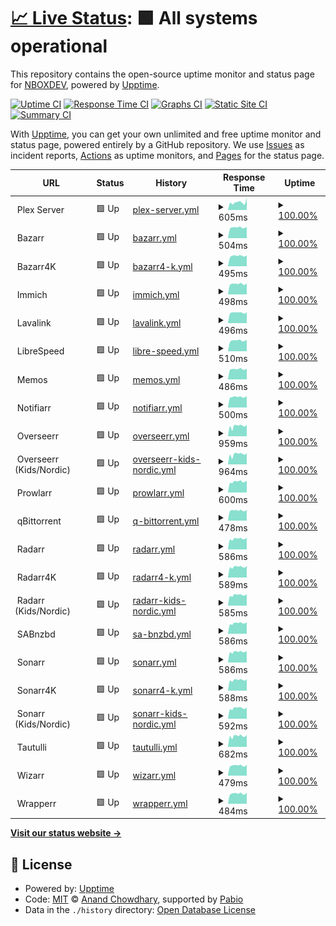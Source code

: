 # [📈 Live Status](https://up.nbox.dev): <!--live status--> **🟩 All systems operational**

This repository contains the open-source uptime monitor and status page for [NBOXDEV](https://up.nbox.dev), powered by [Upptime](https://github.com/upptime/upptime).

[![Uptime CI](https://github.com/nboxdev/upptime/workflows/Uptime%20CI/badge.svg)](https://github.com/nboxdev/upptime/actions?query=workflow%3A%22Uptime+CI%22)
[![Response Time CI](https://github.com/nboxdev/upptime/workflows/Response%20Time%20CI/badge.svg)](https://github.com/nboxdev/upptime/actions?query=workflow%3A%22Response+Time+CI%22)
[![Graphs CI](https://github.com/nboxdev/upptime/workflows/Graphs%20CI/badge.svg)](https://github.com/nboxdev/upptime/actions?query=workflow%3A%22Graphs+CI%22)
[![Static Site CI](https://github.com/nboxdev/upptime/workflows/Static%20Site%20CI/badge.svg)](https://github.com/nboxdev/upptime/actions?query=workflow%3A%22Static+Site+CI%22)
[![Summary CI](https://github.com/nboxdev/upptime/workflows/Summary%20CI/badge.svg)](https://github.com/nboxdev/upptime/actions?query=workflow%3A%22Summary+CI%22)

With [Upptime](https://upptime.js.org), you can get your own unlimited and free uptime monitor and status page, powered entirely by a GitHub repository. We use [Issues](https://github.com/nboxdev/upptime/issues) as incident reports, [Actions](https://github.com/nboxdev/upptime/actions) as uptime monitors, and [Pages](https://up.nbox.dev) for the status page.

<!--start: status pages-->
<!-- This summary is generated by Upptime (https://github.com/upptime/upptime) -->
<!-- Do not edit this manually, your changes will be overwritten -->
<!-- prettier-ignore -->
| URL | Status | History | Response Time | Uptime |
| --- | ------ | ------- | ------------- | ------ |
| <img alt="" src="https://icons.duckduckgo.com/ip3/null.ico" height="13"> Plex Server | 🟩 Up | [plex-server.yml](https://github.com/nboxdev/upptime/commits/HEAD/history/plex-server.yml) | <details><summary><img alt="Response time graph" src="./graphs/plex-server/response-time-week.png" height="20"> 605ms</summary><br><a href="https://up.nbox.dev/history/plex-server"><img alt="Response time 671" src="https://img.shields.io/endpoint?url=https%3A%2F%2Fraw.githubusercontent.com%2Fnboxdev%2Fupptime%2FHEAD%2Fapi%2Fplex-server%2Fresponse-time.json"></a><br><a href="https://up.nbox.dev/history/plex-server"><img alt="24-hour response time 589" src="https://img.shields.io/endpoint?url=https%3A%2F%2Fraw.githubusercontent.com%2Fnboxdev%2Fupptime%2FHEAD%2Fapi%2Fplex-server%2Fresponse-time-day.json"></a><br><a href="https://up.nbox.dev/history/plex-server"><img alt="7-day response time 605" src="https://img.shields.io/endpoint?url=https%3A%2F%2Fraw.githubusercontent.com%2Fnboxdev%2Fupptime%2FHEAD%2Fapi%2Fplex-server%2Fresponse-time-week.json"></a><br><a href="https://up.nbox.dev/history/plex-server"><img alt="30-day response time 661" src="https://img.shields.io/endpoint?url=https%3A%2F%2Fraw.githubusercontent.com%2Fnboxdev%2Fupptime%2FHEAD%2Fapi%2Fplex-server%2Fresponse-time-month.json"></a><br><a href="https://up.nbox.dev/history/plex-server"><img alt="1-year response time 671" src="https://img.shields.io/endpoint?url=https%3A%2F%2Fraw.githubusercontent.com%2Fnboxdev%2Fupptime%2FHEAD%2Fapi%2Fplex-server%2Fresponse-time-year.json"></a></details> | <details><summary><a href="https://up.nbox.dev/history/plex-server">100.00%</a></summary><a href="https://up.nbox.dev/history/plex-server"><img alt="All-time uptime 99.60%" src="https://img.shields.io/endpoint?url=https%3A%2F%2Fraw.githubusercontent.com%2Fnboxdev%2Fupptime%2FHEAD%2Fapi%2Fplex-server%2Fuptime.json"></a><br><a href="https://up.nbox.dev/history/plex-server"><img alt="24-hour uptime 100.00%" src="https://img.shields.io/endpoint?url=https%3A%2F%2Fraw.githubusercontent.com%2Fnboxdev%2Fupptime%2FHEAD%2Fapi%2Fplex-server%2Fuptime-day.json"></a><br><a href="https://up.nbox.dev/history/plex-server"><img alt="7-day uptime 100.00%" src="https://img.shields.io/endpoint?url=https%3A%2F%2Fraw.githubusercontent.com%2Fnboxdev%2Fupptime%2FHEAD%2Fapi%2Fplex-server%2Fuptime-week.json"></a><br><a href="https://up.nbox.dev/history/plex-server"><img alt="30-day uptime 99.88%" src="https://img.shields.io/endpoint?url=https%3A%2F%2Fraw.githubusercontent.com%2Fnboxdev%2Fupptime%2FHEAD%2Fapi%2Fplex-server%2Fuptime-month.json"></a><br><a href="https://up.nbox.dev/history/plex-server"><img alt="1-year uptime 99.60%" src="https://img.shields.io/endpoint?url=https%3A%2F%2Fraw.githubusercontent.com%2Fnboxdev%2Fupptime%2FHEAD%2Fapi%2Fplex-server%2Fuptime-year.json"></a></details>
| <img alt="" src="https://icons.duckduckgo.com/ip3/null.ico" height="13"> Bazarr | 🟩 Up | [bazarr.yml](https://github.com/nboxdev/upptime/commits/HEAD/history/bazarr.yml) | <details><summary><img alt="Response time graph" src="./graphs/bazarr/response-time-week.png" height="20"> 504ms</summary><br><a href="https://up.nbox.dev/history/bazarr"><img alt="Response time 559" src="https://img.shields.io/endpoint?url=https%3A%2F%2Fraw.githubusercontent.com%2Fnboxdev%2Fupptime%2FHEAD%2Fapi%2Fbazarr%2Fresponse-time.json"></a><br><a href="https://up.nbox.dev/history/bazarr"><img alt="24-hour response time 469" src="https://img.shields.io/endpoint?url=https%3A%2F%2Fraw.githubusercontent.com%2Fnboxdev%2Fupptime%2FHEAD%2Fapi%2Fbazarr%2Fresponse-time-day.json"></a><br><a href="https://up.nbox.dev/history/bazarr"><img alt="7-day response time 504" src="https://img.shields.io/endpoint?url=https%3A%2F%2Fraw.githubusercontent.com%2Fnboxdev%2Fupptime%2FHEAD%2Fapi%2Fbazarr%2Fresponse-time-week.json"></a><br><a href="https://up.nbox.dev/history/bazarr"><img alt="30-day response time 547" src="https://img.shields.io/endpoint?url=https%3A%2F%2Fraw.githubusercontent.com%2Fnboxdev%2Fupptime%2FHEAD%2Fapi%2Fbazarr%2Fresponse-time-month.json"></a><br><a href="https://up.nbox.dev/history/bazarr"><img alt="1-year response time 559" src="https://img.shields.io/endpoint?url=https%3A%2F%2Fraw.githubusercontent.com%2Fnboxdev%2Fupptime%2FHEAD%2Fapi%2Fbazarr%2Fresponse-time-year.json"></a></details> | <details><summary><a href="https://up.nbox.dev/history/bazarr">100.00%</a></summary><a href="https://up.nbox.dev/history/bazarr"><img alt="All-time uptime 99.60%" src="https://img.shields.io/endpoint?url=https%3A%2F%2Fraw.githubusercontent.com%2Fnboxdev%2Fupptime%2FHEAD%2Fapi%2Fbazarr%2Fuptime.json"></a><br><a href="https://up.nbox.dev/history/bazarr"><img alt="24-hour uptime 100.00%" src="https://img.shields.io/endpoint?url=https%3A%2F%2Fraw.githubusercontent.com%2Fnboxdev%2Fupptime%2FHEAD%2Fapi%2Fbazarr%2Fuptime-day.json"></a><br><a href="https://up.nbox.dev/history/bazarr"><img alt="7-day uptime 100.00%" src="https://img.shields.io/endpoint?url=https%3A%2F%2Fraw.githubusercontent.com%2Fnboxdev%2Fupptime%2FHEAD%2Fapi%2Fbazarr%2Fuptime-week.json"></a><br><a href="https://up.nbox.dev/history/bazarr"><img alt="30-day uptime 99.88%" src="https://img.shields.io/endpoint?url=https%3A%2F%2Fraw.githubusercontent.com%2Fnboxdev%2Fupptime%2FHEAD%2Fapi%2Fbazarr%2Fuptime-month.json"></a><br><a href="https://up.nbox.dev/history/bazarr"><img alt="1-year uptime 99.60%" src="https://img.shields.io/endpoint?url=https%3A%2F%2Fraw.githubusercontent.com%2Fnboxdev%2Fupptime%2FHEAD%2Fapi%2Fbazarr%2Fuptime-year.json"></a></details>
| <img alt="" src="https://icons.duckduckgo.com/ip3/null.ico" height="13"> Bazarr4K | 🟩 Up | [bazarr4-k.yml](https://github.com/nboxdev/upptime/commits/HEAD/history/bazarr4-k.yml) | <details><summary><img alt="Response time graph" src="./graphs/bazarr4-k/response-time-week.png" height="20"> 495ms</summary><br><a href="https://up.nbox.dev/history/bazarr4-k"><img alt="Response time 542" src="https://img.shields.io/endpoint?url=https%3A%2F%2Fraw.githubusercontent.com%2Fnboxdev%2Fupptime%2FHEAD%2Fapi%2Fbazarr4-k%2Fresponse-time.json"></a><br><a href="https://up.nbox.dev/history/bazarr4-k"><img alt="24-hour response time 467" src="https://img.shields.io/endpoint?url=https%3A%2F%2Fraw.githubusercontent.com%2Fnboxdev%2Fupptime%2FHEAD%2Fapi%2Fbazarr4-k%2Fresponse-time-day.json"></a><br><a href="https://up.nbox.dev/history/bazarr4-k"><img alt="7-day response time 495" src="https://img.shields.io/endpoint?url=https%3A%2F%2Fraw.githubusercontent.com%2Fnboxdev%2Fupptime%2FHEAD%2Fapi%2Fbazarr4-k%2Fresponse-time-week.json"></a><br><a href="https://up.nbox.dev/history/bazarr4-k"><img alt="30-day response time 536" src="https://img.shields.io/endpoint?url=https%3A%2F%2Fraw.githubusercontent.com%2Fnboxdev%2Fupptime%2FHEAD%2Fapi%2Fbazarr4-k%2Fresponse-time-month.json"></a><br><a href="https://up.nbox.dev/history/bazarr4-k"><img alt="1-year response time 542" src="https://img.shields.io/endpoint?url=https%3A%2F%2Fraw.githubusercontent.com%2Fnboxdev%2Fupptime%2FHEAD%2Fapi%2Fbazarr4-k%2Fresponse-time-year.json"></a></details> | <details><summary><a href="https://up.nbox.dev/history/bazarr4-k">100.00%</a></summary><a href="https://up.nbox.dev/history/bazarr4-k"><img alt="All-time uptime 99.60%" src="https://img.shields.io/endpoint?url=https%3A%2F%2Fraw.githubusercontent.com%2Fnboxdev%2Fupptime%2FHEAD%2Fapi%2Fbazarr4-k%2Fuptime.json"></a><br><a href="https://up.nbox.dev/history/bazarr4-k"><img alt="24-hour uptime 100.00%" src="https://img.shields.io/endpoint?url=https%3A%2F%2Fraw.githubusercontent.com%2Fnboxdev%2Fupptime%2FHEAD%2Fapi%2Fbazarr4-k%2Fuptime-day.json"></a><br><a href="https://up.nbox.dev/history/bazarr4-k"><img alt="7-day uptime 100.00%" src="https://img.shields.io/endpoint?url=https%3A%2F%2Fraw.githubusercontent.com%2Fnboxdev%2Fupptime%2FHEAD%2Fapi%2Fbazarr4-k%2Fuptime-week.json"></a><br><a href="https://up.nbox.dev/history/bazarr4-k"><img alt="30-day uptime 99.89%" src="https://img.shields.io/endpoint?url=https%3A%2F%2Fraw.githubusercontent.com%2Fnboxdev%2Fupptime%2FHEAD%2Fapi%2Fbazarr4-k%2Fuptime-month.json"></a><br><a href="https://up.nbox.dev/history/bazarr4-k"><img alt="1-year uptime 99.60%" src="https://img.shields.io/endpoint?url=https%3A%2F%2Fraw.githubusercontent.com%2Fnboxdev%2Fupptime%2FHEAD%2Fapi%2Fbazarr4-k%2Fuptime-year.json"></a></details>
| <img alt="" src="https://icons.duckduckgo.com/ip3/null.ico" height="13"> Immich | 🟩 Up | [immich.yml](https://github.com/nboxdev/upptime/commits/HEAD/history/immich.yml) | <details><summary><img alt="Response time graph" src="./graphs/immich/response-time-week.png" height="20"> 498ms</summary><br><a href="https://up.nbox.dev/history/immich"><img alt="Response time 594" src="https://img.shields.io/endpoint?url=https%3A%2F%2Fraw.githubusercontent.com%2Fnboxdev%2Fupptime%2FHEAD%2Fapi%2Fimmich%2Fresponse-time.json"></a><br><a href="https://up.nbox.dev/history/immich"><img alt="24-hour response time 477" src="https://img.shields.io/endpoint?url=https%3A%2F%2Fraw.githubusercontent.com%2Fnboxdev%2Fupptime%2FHEAD%2Fapi%2Fimmich%2Fresponse-time-day.json"></a><br><a href="https://up.nbox.dev/history/immich"><img alt="7-day response time 498" src="https://img.shields.io/endpoint?url=https%3A%2F%2Fraw.githubusercontent.com%2Fnboxdev%2Fupptime%2FHEAD%2Fapi%2Fimmich%2Fresponse-time-week.json"></a><br><a href="https://up.nbox.dev/history/immich"><img alt="30-day response time 539" src="https://img.shields.io/endpoint?url=https%3A%2F%2Fraw.githubusercontent.com%2Fnboxdev%2Fupptime%2FHEAD%2Fapi%2Fimmich%2Fresponse-time-month.json"></a><br><a href="https://up.nbox.dev/history/immich"><img alt="1-year response time 594" src="https://img.shields.io/endpoint?url=https%3A%2F%2Fraw.githubusercontent.com%2Fnboxdev%2Fupptime%2FHEAD%2Fapi%2Fimmich%2Fresponse-time-year.json"></a></details> | <details><summary><a href="https://up.nbox.dev/history/immich">100.00%</a></summary><a href="https://up.nbox.dev/history/immich"><img alt="All-time uptime 99.60%" src="https://img.shields.io/endpoint?url=https%3A%2F%2Fraw.githubusercontent.com%2Fnboxdev%2Fupptime%2FHEAD%2Fapi%2Fimmich%2Fuptime.json"></a><br><a href="https://up.nbox.dev/history/immich"><img alt="24-hour uptime 100.00%" src="https://img.shields.io/endpoint?url=https%3A%2F%2Fraw.githubusercontent.com%2Fnboxdev%2Fupptime%2FHEAD%2Fapi%2Fimmich%2Fuptime-day.json"></a><br><a href="https://up.nbox.dev/history/immich"><img alt="7-day uptime 100.00%" src="https://img.shields.io/endpoint?url=https%3A%2F%2Fraw.githubusercontent.com%2Fnboxdev%2Fupptime%2FHEAD%2Fapi%2Fimmich%2Fuptime-week.json"></a><br><a href="https://up.nbox.dev/history/immich"><img alt="30-day uptime 99.89%" src="https://img.shields.io/endpoint?url=https%3A%2F%2Fraw.githubusercontent.com%2Fnboxdev%2Fupptime%2FHEAD%2Fapi%2Fimmich%2Fuptime-month.json"></a><br><a href="https://up.nbox.dev/history/immich"><img alt="1-year uptime 99.60%" src="https://img.shields.io/endpoint?url=https%3A%2F%2Fraw.githubusercontent.com%2Fnboxdev%2Fupptime%2FHEAD%2Fapi%2Fimmich%2Fuptime-year.json"></a></details>
| <img alt="" src="https://icons.duckduckgo.com/ip3/null.ico" height="13"> Lavalink | 🟩 Up | [lavalink.yml](https://github.com/nboxdev/upptime/commits/HEAD/history/lavalink.yml) | <details><summary><img alt="Response time graph" src="./graphs/lavalink/response-time-week.png" height="20"> 496ms</summary><br><a href="https://up.nbox.dev/history/lavalink"><img alt="Response time 538" src="https://img.shields.io/endpoint?url=https%3A%2F%2Fraw.githubusercontent.com%2Fnboxdev%2Fupptime%2FHEAD%2Fapi%2Flavalink%2Fresponse-time.json"></a><br><a href="https://up.nbox.dev/history/lavalink"><img alt="24-hour response time 471" src="https://img.shields.io/endpoint?url=https%3A%2F%2Fraw.githubusercontent.com%2Fnboxdev%2Fupptime%2FHEAD%2Fapi%2Flavalink%2Fresponse-time-day.json"></a><br><a href="https://up.nbox.dev/history/lavalink"><img alt="7-day response time 496" src="https://img.shields.io/endpoint?url=https%3A%2F%2Fraw.githubusercontent.com%2Fnboxdev%2Fupptime%2FHEAD%2Fapi%2Flavalink%2Fresponse-time-week.json"></a><br><a href="https://up.nbox.dev/history/lavalink"><img alt="30-day response time 533" src="https://img.shields.io/endpoint?url=https%3A%2F%2Fraw.githubusercontent.com%2Fnboxdev%2Fupptime%2FHEAD%2Fapi%2Flavalink%2Fresponse-time-month.json"></a><br><a href="https://up.nbox.dev/history/lavalink"><img alt="1-year response time 538" src="https://img.shields.io/endpoint?url=https%3A%2F%2Fraw.githubusercontent.com%2Fnboxdev%2Fupptime%2FHEAD%2Fapi%2Flavalink%2Fresponse-time-year.json"></a></details> | <details><summary><a href="https://up.nbox.dev/history/lavalink">100.00%</a></summary><a href="https://up.nbox.dev/history/lavalink"><img alt="All-time uptime 99.61%" src="https://img.shields.io/endpoint?url=https%3A%2F%2Fraw.githubusercontent.com%2Fnboxdev%2Fupptime%2FHEAD%2Fapi%2Flavalink%2Fuptime.json"></a><br><a href="https://up.nbox.dev/history/lavalink"><img alt="24-hour uptime 100.00%" src="https://img.shields.io/endpoint?url=https%3A%2F%2Fraw.githubusercontent.com%2Fnboxdev%2Fupptime%2FHEAD%2Fapi%2Flavalink%2Fuptime-day.json"></a><br><a href="https://up.nbox.dev/history/lavalink"><img alt="7-day uptime 100.00%" src="https://img.shields.io/endpoint?url=https%3A%2F%2Fraw.githubusercontent.com%2Fnboxdev%2Fupptime%2FHEAD%2Fapi%2Flavalink%2Fuptime-week.json"></a><br><a href="https://up.nbox.dev/history/lavalink"><img alt="30-day uptime 99.89%" src="https://img.shields.io/endpoint?url=https%3A%2F%2Fraw.githubusercontent.com%2Fnboxdev%2Fupptime%2FHEAD%2Fapi%2Flavalink%2Fuptime-month.json"></a><br><a href="https://up.nbox.dev/history/lavalink"><img alt="1-year uptime 99.61%" src="https://img.shields.io/endpoint?url=https%3A%2F%2Fraw.githubusercontent.com%2Fnboxdev%2Fupptime%2FHEAD%2Fapi%2Flavalink%2Fuptime-year.json"></a></details>
| <img alt="" src="https://icons.duckduckgo.com/ip3/null.ico" height="13"> LibreSpeed | 🟩 Up | [libre-speed.yml](https://github.com/nboxdev/upptime/commits/HEAD/history/libre-speed.yml) | <details><summary><img alt="Response time graph" src="./graphs/libre-speed/response-time-week.png" height="20"> 510ms</summary><br><a href="https://up.nbox.dev/history/libre-speed"><img alt="Response time 562" src="https://img.shields.io/endpoint?url=https%3A%2F%2Fraw.githubusercontent.com%2Fnboxdev%2Fupptime%2FHEAD%2Fapi%2Flibre-speed%2Fresponse-time.json"></a><br><a href="https://up.nbox.dev/history/libre-speed"><img alt="24-hour response time 465" src="https://img.shields.io/endpoint?url=https%3A%2F%2Fraw.githubusercontent.com%2Fnboxdev%2Fupptime%2FHEAD%2Fapi%2Flibre-speed%2Fresponse-time-day.json"></a><br><a href="https://up.nbox.dev/history/libre-speed"><img alt="7-day response time 510" src="https://img.shields.io/endpoint?url=https%3A%2F%2Fraw.githubusercontent.com%2Fnboxdev%2Fupptime%2FHEAD%2Fapi%2Flibre-speed%2Fresponse-time-week.json"></a><br><a href="https://up.nbox.dev/history/libre-speed"><img alt="30-day response time 546" src="https://img.shields.io/endpoint?url=https%3A%2F%2Fraw.githubusercontent.com%2Fnboxdev%2Fupptime%2FHEAD%2Fapi%2Flibre-speed%2Fresponse-time-month.json"></a><br><a href="https://up.nbox.dev/history/libre-speed"><img alt="1-year response time 562" src="https://img.shields.io/endpoint?url=https%3A%2F%2Fraw.githubusercontent.com%2Fnboxdev%2Fupptime%2FHEAD%2Fapi%2Flibre-speed%2Fresponse-time-year.json"></a></details> | <details><summary><a href="https://up.nbox.dev/history/libre-speed">100.00%</a></summary><a href="https://up.nbox.dev/history/libre-speed"><img alt="All-time uptime 99.61%" src="https://img.shields.io/endpoint?url=https%3A%2F%2Fraw.githubusercontent.com%2Fnboxdev%2Fupptime%2FHEAD%2Fapi%2Flibre-speed%2Fuptime.json"></a><br><a href="https://up.nbox.dev/history/libre-speed"><img alt="24-hour uptime 100.00%" src="https://img.shields.io/endpoint?url=https%3A%2F%2Fraw.githubusercontent.com%2Fnboxdev%2Fupptime%2FHEAD%2Fapi%2Flibre-speed%2Fuptime-day.json"></a><br><a href="https://up.nbox.dev/history/libre-speed"><img alt="7-day uptime 100.00%" src="https://img.shields.io/endpoint?url=https%3A%2F%2Fraw.githubusercontent.com%2Fnboxdev%2Fupptime%2FHEAD%2Fapi%2Flibre-speed%2Fuptime-week.json"></a><br><a href="https://up.nbox.dev/history/libre-speed"><img alt="30-day uptime 99.89%" src="https://img.shields.io/endpoint?url=https%3A%2F%2Fraw.githubusercontent.com%2Fnboxdev%2Fupptime%2FHEAD%2Fapi%2Flibre-speed%2Fuptime-month.json"></a><br><a href="https://up.nbox.dev/history/libre-speed"><img alt="1-year uptime 99.61%" src="https://img.shields.io/endpoint?url=https%3A%2F%2Fraw.githubusercontent.com%2Fnboxdev%2Fupptime%2FHEAD%2Fapi%2Flibre-speed%2Fuptime-year.json"></a></details>
| <img alt="" src="https://icons.duckduckgo.com/ip3/null.ico" height="13"> Memos | 🟩 Up | [memos.yml](https://github.com/nboxdev/upptime/commits/HEAD/history/memos.yml) | <details><summary><img alt="Response time graph" src="./graphs/memos/response-time-week.png" height="20"> 486ms</summary><br><a href="https://up.nbox.dev/history/memos"><img alt="Response time 522" src="https://img.shields.io/endpoint?url=https%3A%2F%2Fraw.githubusercontent.com%2Fnboxdev%2Fupptime%2FHEAD%2Fapi%2Fmemos%2Fresponse-time.json"></a><br><a href="https://up.nbox.dev/history/memos"><img alt="24-hour response time 454" src="https://img.shields.io/endpoint?url=https%3A%2F%2Fraw.githubusercontent.com%2Fnboxdev%2Fupptime%2FHEAD%2Fapi%2Fmemos%2Fresponse-time-day.json"></a><br><a href="https://up.nbox.dev/history/memos"><img alt="7-day response time 486" src="https://img.shields.io/endpoint?url=https%3A%2F%2Fraw.githubusercontent.com%2Fnboxdev%2Fupptime%2FHEAD%2Fapi%2Fmemos%2Fresponse-time-week.json"></a><br><a href="https://up.nbox.dev/history/memos"><img alt="30-day response time 521" src="https://img.shields.io/endpoint?url=https%3A%2F%2Fraw.githubusercontent.com%2Fnboxdev%2Fupptime%2FHEAD%2Fapi%2Fmemos%2Fresponse-time-month.json"></a><br><a href="https://up.nbox.dev/history/memos"><img alt="1-year response time 522" src="https://img.shields.io/endpoint?url=https%3A%2F%2Fraw.githubusercontent.com%2Fnboxdev%2Fupptime%2FHEAD%2Fapi%2Fmemos%2Fresponse-time-year.json"></a></details> | <details><summary><a href="https://up.nbox.dev/history/memos">100.00%</a></summary><a href="https://up.nbox.dev/history/memos"><img alt="All-time uptime 99.61%" src="https://img.shields.io/endpoint?url=https%3A%2F%2Fraw.githubusercontent.com%2Fnboxdev%2Fupptime%2FHEAD%2Fapi%2Fmemos%2Fuptime.json"></a><br><a href="https://up.nbox.dev/history/memos"><img alt="24-hour uptime 100.00%" src="https://img.shields.io/endpoint?url=https%3A%2F%2Fraw.githubusercontent.com%2Fnboxdev%2Fupptime%2FHEAD%2Fapi%2Fmemos%2Fuptime-day.json"></a><br><a href="https://up.nbox.dev/history/memos"><img alt="7-day uptime 100.00%" src="https://img.shields.io/endpoint?url=https%3A%2F%2Fraw.githubusercontent.com%2Fnboxdev%2Fupptime%2FHEAD%2Fapi%2Fmemos%2Fuptime-week.json"></a><br><a href="https://up.nbox.dev/history/memos"><img alt="30-day uptime 99.89%" src="https://img.shields.io/endpoint?url=https%3A%2F%2Fraw.githubusercontent.com%2Fnboxdev%2Fupptime%2FHEAD%2Fapi%2Fmemos%2Fuptime-month.json"></a><br><a href="https://up.nbox.dev/history/memos"><img alt="1-year uptime 99.61%" src="https://img.shields.io/endpoint?url=https%3A%2F%2Fraw.githubusercontent.com%2Fnboxdev%2Fupptime%2FHEAD%2Fapi%2Fmemos%2Fuptime-year.json"></a></details>
| <img alt="" src="https://icons.duckduckgo.com/ip3/null.ico" height="13"> Notifiarr | 🟩 Up | [notifiarr.yml](https://github.com/nboxdev/upptime/commits/HEAD/history/notifiarr.yml) | <details><summary><img alt="Response time graph" src="./graphs/notifiarr/response-time-week.png" height="20"> 500ms</summary><br><a href="https://up.nbox.dev/history/notifiarr"><img alt="Response time 545" src="https://img.shields.io/endpoint?url=https%3A%2F%2Fraw.githubusercontent.com%2Fnboxdev%2Fupptime%2FHEAD%2Fapi%2Fnotifiarr%2Fresponse-time.json"></a><br><a href="https://up.nbox.dev/history/notifiarr"><img alt="24-hour response time 470" src="https://img.shields.io/endpoint?url=https%3A%2F%2Fraw.githubusercontent.com%2Fnboxdev%2Fupptime%2FHEAD%2Fapi%2Fnotifiarr%2Fresponse-time-day.json"></a><br><a href="https://up.nbox.dev/history/notifiarr"><img alt="7-day response time 500" src="https://img.shields.io/endpoint?url=https%3A%2F%2Fraw.githubusercontent.com%2Fnboxdev%2Fupptime%2FHEAD%2Fapi%2Fnotifiarr%2Fresponse-time-week.json"></a><br><a href="https://up.nbox.dev/history/notifiarr"><img alt="30-day response time 539" src="https://img.shields.io/endpoint?url=https%3A%2F%2Fraw.githubusercontent.com%2Fnboxdev%2Fupptime%2FHEAD%2Fapi%2Fnotifiarr%2Fresponse-time-month.json"></a><br><a href="https://up.nbox.dev/history/notifiarr"><img alt="1-year response time 545" src="https://img.shields.io/endpoint?url=https%3A%2F%2Fraw.githubusercontent.com%2Fnboxdev%2Fupptime%2FHEAD%2Fapi%2Fnotifiarr%2Fresponse-time-year.json"></a></details> | <details><summary><a href="https://up.nbox.dev/history/notifiarr">100.00%</a></summary><a href="https://up.nbox.dev/history/notifiarr"><img alt="All-time uptime 97.68%" src="https://img.shields.io/endpoint?url=https%3A%2F%2Fraw.githubusercontent.com%2Fnboxdev%2Fupptime%2FHEAD%2Fapi%2Fnotifiarr%2Fuptime.json"></a><br><a href="https://up.nbox.dev/history/notifiarr"><img alt="24-hour uptime 100.00%" src="https://img.shields.io/endpoint?url=https%3A%2F%2Fraw.githubusercontent.com%2Fnboxdev%2Fupptime%2FHEAD%2Fapi%2Fnotifiarr%2Fuptime-day.json"></a><br><a href="https://up.nbox.dev/history/notifiarr"><img alt="7-day uptime 100.00%" src="https://img.shields.io/endpoint?url=https%3A%2F%2Fraw.githubusercontent.com%2Fnboxdev%2Fupptime%2FHEAD%2Fapi%2Fnotifiarr%2Fuptime-week.json"></a><br><a href="https://up.nbox.dev/history/notifiarr"><img alt="30-day uptime 99.89%" src="https://img.shields.io/endpoint?url=https%3A%2F%2Fraw.githubusercontent.com%2Fnboxdev%2Fupptime%2FHEAD%2Fapi%2Fnotifiarr%2Fuptime-month.json"></a><br><a href="https://up.nbox.dev/history/notifiarr"><img alt="1-year uptime 97.68%" src="https://img.shields.io/endpoint?url=https%3A%2F%2Fraw.githubusercontent.com%2Fnboxdev%2Fupptime%2FHEAD%2Fapi%2Fnotifiarr%2Fuptime-year.json"></a></details>
| <img alt="" src="https://icons.duckduckgo.com/ip3/null.ico" height="13"> Overseerr | 🟩 Up | [overseerr.yml](https://github.com/nboxdev/upptime/commits/HEAD/history/overseerr.yml) | <details><summary><img alt="Response time graph" src="./graphs/overseerr/response-time-week.png" height="20"> 959ms</summary><br><a href="https://up.nbox.dev/history/overseerr"><img alt="Response time 1016" src="https://img.shields.io/endpoint?url=https%3A%2F%2Fraw.githubusercontent.com%2Fnboxdev%2Fupptime%2FHEAD%2Fapi%2Foverseerr%2Fresponse-time.json"></a><br><a href="https://up.nbox.dev/history/overseerr"><img alt="24-hour response time 931" src="https://img.shields.io/endpoint?url=https%3A%2F%2Fraw.githubusercontent.com%2Fnboxdev%2Fupptime%2FHEAD%2Fapi%2Foverseerr%2Fresponse-time-day.json"></a><br><a href="https://up.nbox.dev/history/overseerr"><img alt="7-day response time 959" src="https://img.shields.io/endpoint?url=https%3A%2F%2Fraw.githubusercontent.com%2Fnboxdev%2Fupptime%2FHEAD%2Fapi%2Foverseerr%2Fresponse-time-week.json"></a><br><a href="https://up.nbox.dev/history/overseerr"><img alt="30-day response time 1016" src="https://img.shields.io/endpoint?url=https%3A%2F%2Fraw.githubusercontent.com%2Fnboxdev%2Fupptime%2FHEAD%2Fapi%2Foverseerr%2Fresponse-time-month.json"></a><br><a href="https://up.nbox.dev/history/overseerr"><img alt="1-year response time 1016" src="https://img.shields.io/endpoint?url=https%3A%2F%2Fraw.githubusercontent.com%2Fnboxdev%2Fupptime%2FHEAD%2Fapi%2Foverseerr%2Fresponse-time-year.json"></a></details> | <details><summary><a href="https://up.nbox.dev/history/overseerr">100.00%</a></summary><a href="https://up.nbox.dev/history/overseerr"><img alt="All-time uptime 100.00%" src="https://img.shields.io/endpoint?url=https%3A%2F%2Fraw.githubusercontent.com%2Fnboxdev%2Fupptime%2FHEAD%2Fapi%2Foverseerr%2Fuptime.json"></a><br><a href="https://up.nbox.dev/history/overseerr"><img alt="24-hour uptime 100.00%" src="https://img.shields.io/endpoint?url=https%3A%2F%2Fraw.githubusercontent.com%2Fnboxdev%2Fupptime%2FHEAD%2Fapi%2Foverseerr%2Fuptime-day.json"></a><br><a href="https://up.nbox.dev/history/overseerr"><img alt="7-day uptime 100.00%" src="https://img.shields.io/endpoint?url=https%3A%2F%2Fraw.githubusercontent.com%2Fnboxdev%2Fupptime%2FHEAD%2Fapi%2Foverseerr%2Fuptime-week.json"></a><br><a href="https://up.nbox.dev/history/overseerr"><img alt="30-day uptime 100.00%" src="https://img.shields.io/endpoint?url=https%3A%2F%2Fraw.githubusercontent.com%2Fnboxdev%2Fupptime%2FHEAD%2Fapi%2Foverseerr%2Fuptime-month.json"></a><br><a href="https://up.nbox.dev/history/overseerr"><img alt="1-year uptime 100.00%" src="https://img.shields.io/endpoint?url=https%3A%2F%2Fraw.githubusercontent.com%2Fnboxdev%2Fupptime%2FHEAD%2Fapi%2Foverseerr%2Fuptime-year.json"></a></details>
| <img alt="" src="https://icons.duckduckgo.com/ip3/null.ico" height="13"> Overseerr (Kids/Nordic) | 🟩 Up | [overseerr-kids-nordic.yml](https://github.com/nboxdev/upptime/commits/HEAD/history/overseerr-kids-nordic.yml) | <details><summary><img alt="Response time graph" src="./graphs/overseerr-kids-nordic/response-time-week.png" height="20"> 964ms</summary><br><a href="https://up.nbox.dev/history/overseerr-kids-nordic"><img alt="Response time 1021" src="https://img.shields.io/endpoint?url=https%3A%2F%2Fraw.githubusercontent.com%2Fnboxdev%2Fupptime%2FHEAD%2Fapi%2Foverseerr-kids-nordic%2Fresponse-time.json"></a><br><a href="https://up.nbox.dev/history/overseerr-kids-nordic"><img alt="24-hour response time 994" src="https://img.shields.io/endpoint?url=https%3A%2F%2Fraw.githubusercontent.com%2Fnboxdev%2Fupptime%2FHEAD%2Fapi%2Foverseerr-kids-nordic%2Fresponse-time-day.json"></a><br><a href="https://up.nbox.dev/history/overseerr-kids-nordic"><img alt="7-day response time 964" src="https://img.shields.io/endpoint?url=https%3A%2F%2Fraw.githubusercontent.com%2Fnboxdev%2Fupptime%2FHEAD%2Fapi%2Foverseerr-kids-nordic%2Fresponse-time-week.json"></a><br><a href="https://up.nbox.dev/history/overseerr-kids-nordic"><img alt="30-day response time 1021" src="https://img.shields.io/endpoint?url=https%3A%2F%2Fraw.githubusercontent.com%2Fnboxdev%2Fupptime%2FHEAD%2Fapi%2Foverseerr-kids-nordic%2Fresponse-time-month.json"></a><br><a href="https://up.nbox.dev/history/overseerr-kids-nordic"><img alt="1-year response time 1021" src="https://img.shields.io/endpoint?url=https%3A%2F%2Fraw.githubusercontent.com%2Fnboxdev%2Fupptime%2FHEAD%2Fapi%2Foverseerr-kids-nordic%2Fresponse-time-year.json"></a></details> | <details><summary><a href="https://up.nbox.dev/history/overseerr-kids-nordic">100.00%</a></summary><a href="https://up.nbox.dev/history/overseerr-kids-nordic"><img alt="All-time uptime 100.00%" src="https://img.shields.io/endpoint?url=https%3A%2F%2Fraw.githubusercontent.com%2Fnboxdev%2Fupptime%2FHEAD%2Fapi%2Foverseerr-kids-nordic%2Fuptime.json"></a><br><a href="https://up.nbox.dev/history/overseerr-kids-nordic"><img alt="24-hour uptime 100.00%" src="https://img.shields.io/endpoint?url=https%3A%2F%2Fraw.githubusercontent.com%2Fnboxdev%2Fupptime%2FHEAD%2Fapi%2Foverseerr-kids-nordic%2Fuptime-day.json"></a><br><a href="https://up.nbox.dev/history/overseerr-kids-nordic"><img alt="7-day uptime 100.00%" src="https://img.shields.io/endpoint?url=https%3A%2F%2Fraw.githubusercontent.com%2Fnboxdev%2Fupptime%2FHEAD%2Fapi%2Foverseerr-kids-nordic%2Fuptime-week.json"></a><br><a href="https://up.nbox.dev/history/overseerr-kids-nordic"><img alt="30-day uptime 100.00%" src="https://img.shields.io/endpoint?url=https%3A%2F%2Fraw.githubusercontent.com%2Fnboxdev%2Fupptime%2FHEAD%2Fapi%2Foverseerr-kids-nordic%2Fuptime-month.json"></a><br><a href="https://up.nbox.dev/history/overseerr-kids-nordic"><img alt="1-year uptime 100.00%" src="https://img.shields.io/endpoint?url=https%3A%2F%2Fraw.githubusercontent.com%2Fnboxdev%2Fupptime%2FHEAD%2Fapi%2Foverseerr-kids-nordic%2Fuptime-year.json"></a></details>
| <img alt="" src="https://icons.duckduckgo.com/ip3/null.ico" height="13"> Prowlarr | 🟩 Up | [prowlarr.yml](https://github.com/nboxdev/upptime/commits/HEAD/history/prowlarr.yml) | <details><summary><img alt="Response time graph" src="./graphs/prowlarr/response-time-week.png" height="20"> 600ms</summary><br><a href="https://up.nbox.dev/history/prowlarr"><img alt="Response time 662" src="https://img.shields.io/endpoint?url=https%3A%2F%2Fraw.githubusercontent.com%2Fnboxdev%2Fupptime%2FHEAD%2Fapi%2Fprowlarr%2Fresponse-time.json"></a><br><a href="https://up.nbox.dev/history/prowlarr"><img alt="24-hour response time 553" src="https://img.shields.io/endpoint?url=https%3A%2F%2Fraw.githubusercontent.com%2Fnboxdev%2Fupptime%2FHEAD%2Fapi%2Fprowlarr%2Fresponse-time-day.json"></a><br><a href="https://up.nbox.dev/history/prowlarr"><img alt="7-day response time 600" src="https://img.shields.io/endpoint?url=https%3A%2F%2Fraw.githubusercontent.com%2Fnboxdev%2Fupptime%2FHEAD%2Fapi%2Fprowlarr%2Fresponse-time-week.json"></a><br><a href="https://up.nbox.dev/history/prowlarr"><img alt="30-day response time 652" src="https://img.shields.io/endpoint?url=https%3A%2F%2Fraw.githubusercontent.com%2Fnboxdev%2Fupptime%2FHEAD%2Fapi%2Fprowlarr%2Fresponse-time-month.json"></a><br><a href="https://up.nbox.dev/history/prowlarr"><img alt="1-year response time 662" src="https://img.shields.io/endpoint?url=https%3A%2F%2Fraw.githubusercontent.com%2Fnboxdev%2Fupptime%2FHEAD%2Fapi%2Fprowlarr%2Fresponse-time-year.json"></a></details> | <details><summary><a href="https://up.nbox.dev/history/prowlarr">100.00%</a></summary><a href="https://up.nbox.dev/history/prowlarr"><img alt="All-time uptime 99.62%" src="https://img.shields.io/endpoint?url=https%3A%2F%2Fraw.githubusercontent.com%2Fnboxdev%2Fupptime%2FHEAD%2Fapi%2Fprowlarr%2Fuptime.json"></a><br><a href="https://up.nbox.dev/history/prowlarr"><img alt="24-hour uptime 100.00%" src="https://img.shields.io/endpoint?url=https%3A%2F%2Fraw.githubusercontent.com%2Fnboxdev%2Fupptime%2FHEAD%2Fapi%2Fprowlarr%2Fuptime-day.json"></a><br><a href="https://up.nbox.dev/history/prowlarr"><img alt="7-day uptime 100.00%" src="https://img.shields.io/endpoint?url=https%3A%2F%2Fraw.githubusercontent.com%2Fnboxdev%2Fupptime%2FHEAD%2Fapi%2Fprowlarr%2Fuptime-week.json"></a><br><a href="https://up.nbox.dev/history/prowlarr"><img alt="30-day uptime 99.89%" src="https://img.shields.io/endpoint?url=https%3A%2F%2Fraw.githubusercontent.com%2Fnboxdev%2Fupptime%2FHEAD%2Fapi%2Fprowlarr%2Fuptime-month.json"></a><br><a href="https://up.nbox.dev/history/prowlarr"><img alt="1-year uptime 99.62%" src="https://img.shields.io/endpoint?url=https%3A%2F%2Fraw.githubusercontent.com%2Fnboxdev%2Fupptime%2FHEAD%2Fapi%2Fprowlarr%2Fuptime-year.json"></a></details>
| <img alt="" src="https://icons.duckduckgo.com/ip3/null.ico" height="13"> qBittorrent | 🟩 Up | [q-bittorrent.yml](https://github.com/nboxdev/upptime/commits/HEAD/history/q-bittorrent.yml) | <details><summary><img alt="Response time graph" src="./graphs/q-bittorrent/response-time-week.png" height="20"> 478ms</summary><br><a href="https://up.nbox.dev/history/q-bittorrent"><img alt="Response time 516" src="https://img.shields.io/endpoint?url=https%3A%2F%2Fraw.githubusercontent.com%2Fnboxdev%2Fupptime%2FHEAD%2Fapi%2Fq-bittorrent%2Fresponse-time.json"></a><br><a href="https://up.nbox.dev/history/q-bittorrent"><img alt="24-hour response time 433" src="https://img.shields.io/endpoint?url=https%3A%2F%2Fraw.githubusercontent.com%2Fnboxdev%2Fupptime%2FHEAD%2Fapi%2Fq-bittorrent%2Fresponse-time-day.json"></a><br><a href="https://up.nbox.dev/history/q-bittorrent"><img alt="7-day response time 478" src="https://img.shields.io/endpoint?url=https%3A%2F%2Fraw.githubusercontent.com%2Fnboxdev%2Fupptime%2FHEAD%2Fapi%2Fq-bittorrent%2Fresponse-time-week.json"></a><br><a href="https://up.nbox.dev/history/q-bittorrent"><img alt="30-day response time 516" src="https://img.shields.io/endpoint?url=https%3A%2F%2Fraw.githubusercontent.com%2Fnboxdev%2Fupptime%2FHEAD%2Fapi%2Fq-bittorrent%2Fresponse-time-month.json"></a><br><a href="https://up.nbox.dev/history/q-bittorrent"><img alt="1-year response time 516" src="https://img.shields.io/endpoint?url=https%3A%2F%2Fraw.githubusercontent.com%2Fnboxdev%2Fupptime%2FHEAD%2Fapi%2Fq-bittorrent%2Fresponse-time-year.json"></a></details> | <details><summary><a href="https://up.nbox.dev/history/q-bittorrent">100.00%</a></summary><a href="https://up.nbox.dev/history/q-bittorrent"><img alt="All-time uptime 99.62%" src="https://img.shields.io/endpoint?url=https%3A%2F%2Fraw.githubusercontent.com%2Fnboxdev%2Fupptime%2FHEAD%2Fapi%2Fq-bittorrent%2Fuptime.json"></a><br><a href="https://up.nbox.dev/history/q-bittorrent"><img alt="24-hour uptime 100.00%" src="https://img.shields.io/endpoint?url=https%3A%2F%2Fraw.githubusercontent.com%2Fnboxdev%2Fupptime%2FHEAD%2Fapi%2Fq-bittorrent%2Fuptime-day.json"></a><br><a href="https://up.nbox.dev/history/q-bittorrent"><img alt="7-day uptime 100.00%" src="https://img.shields.io/endpoint?url=https%3A%2F%2Fraw.githubusercontent.com%2Fnboxdev%2Fupptime%2FHEAD%2Fapi%2Fq-bittorrent%2Fuptime-week.json"></a><br><a href="https://up.nbox.dev/history/q-bittorrent"><img alt="30-day uptime 99.89%" src="https://img.shields.io/endpoint?url=https%3A%2F%2Fraw.githubusercontent.com%2Fnboxdev%2Fupptime%2FHEAD%2Fapi%2Fq-bittorrent%2Fuptime-month.json"></a><br><a href="https://up.nbox.dev/history/q-bittorrent"><img alt="1-year uptime 99.62%" src="https://img.shields.io/endpoint?url=https%3A%2F%2Fraw.githubusercontent.com%2Fnboxdev%2Fupptime%2FHEAD%2Fapi%2Fq-bittorrent%2Fuptime-year.json"></a></details>
| <img alt="" src="https://icons.duckduckgo.com/ip3/null.ico" height="13"> Radarr | 🟩 Up | [radarr.yml](https://github.com/nboxdev/upptime/commits/HEAD/history/radarr.yml) | <details><summary><img alt="Response time graph" src="./graphs/radarr/response-time-week.png" height="20"> 586ms</summary><br><a href="https://up.nbox.dev/history/radarr"><img alt="Response time 654" src="https://img.shields.io/endpoint?url=https%3A%2F%2Fraw.githubusercontent.com%2Fnboxdev%2Fupptime%2FHEAD%2Fapi%2Fradarr%2Fresponse-time.json"></a><br><a href="https://up.nbox.dev/history/radarr"><img alt="24-hour response time 560" src="https://img.shields.io/endpoint?url=https%3A%2F%2Fraw.githubusercontent.com%2Fnboxdev%2Fupptime%2FHEAD%2Fapi%2Fradarr%2Fresponse-time-day.json"></a><br><a href="https://up.nbox.dev/history/radarr"><img alt="7-day response time 586" src="https://img.shields.io/endpoint?url=https%3A%2F%2Fraw.githubusercontent.com%2Fnboxdev%2Fupptime%2FHEAD%2Fapi%2Fradarr%2Fresponse-time-week.json"></a><br><a href="https://up.nbox.dev/history/radarr"><img alt="30-day response time 648" src="https://img.shields.io/endpoint?url=https%3A%2F%2Fraw.githubusercontent.com%2Fnboxdev%2Fupptime%2FHEAD%2Fapi%2Fradarr%2Fresponse-time-month.json"></a><br><a href="https://up.nbox.dev/history/radarr"><img alt="1-year response time 654" src="https://img.shields.io/endpoint?url=https%3A%2F%2Fraw.githubusercontent.com%2Fnboxdev%2Fupptime%2FHEAD%2Fapi%2Fradarr%2Fresponse-time-year.json"></a></details> | <details><summary><a href="https://up.nbox.dev/history/radarr">100.00%</a></summary><a href="https://up.nbox.dev/history/radarr"><img alt="All-time uptime 99.62%" src="https://img.shields.io/endpoint?url=https%3A%2F%2Fraw.githubusercontent.com%2Fnboxdev%2Fupptime%2FHEAD%2Fapi%2Fradarr%2Fuptime.json"></a><br><a href="https://up.nbox.dev/history/radarr"><img alt="24-hour uptime 100.00%" src="https://img.shields.io/endpoint?url=https%3A%2F%2Fraw.githubusercontent.com%2Fnboxdev%2Fupptime%2FHEAD%2Fapi%2Fradarr%2Fuptime-day.json"></a><br><a href="https://up.nbox.dev/history/radarr"><img alt="7-day uptime 100.00%" src="https://img.shields.io/endpoint?url=https%3A%2F%2Fraw.githubusercontent.com%2Fnboxdev%2Fupptime%2FHEAD%2Fapi%2Fradarr%2Fuptime-week.json"></a><br><a href="https://up.nbox.dev/history/radarr"><img alt="30-day uptime 99.89%" src="https://img.shields.io/endpoint?url=https%3A%2F%2Fraw.githubusercontent.com%2Fnboxdev%2Fupptime%2FHEAD%2Fapi%2Fradarr%2Fuptime-month.json"></a><br><a href="https://up.nbox.dev/history/radarr"><img alt="1-year uptime 99.62%" src="https://img.shields.io/endpoint?url=https%3A%2F%2Fraw.githubusercontent.com%2Fnboxdev%2Fupptime%2FHEAD%2Fapi%2Fradarr%2Fuptime-year.json"></a></details>
| <img alt="" src="https://icons.duckduckgo.com/ip3/null.ico" height="13"> Radarr4K | 🟩 Up | [radarr4-k.yml](https://github.com/nboxdev/upptime/commits/HEAD/history/radarr4-k.yml) | <details><summary><img alt="Response time graph" src="./graphs/radarr4-k/response-time-week.png" height="20"> 589ms</summary><br><a href="https://up.nbox.dev/history/radarr4-k"><img alt="Response time 649" src="https://img.shields.io/endpoint?url=https%3A%2F%2Fraw.githubusercontent.com%2Fnboxdev%2Fupptime%2FHEAD%2Fapi%2Fradarr4-k%2Fresponse-time.json"></a><br><a href="https://up.nbox.dev/history/radarr4-k"><img alt="24-hour response time 589" src="https://img.shields.io/endpoint?url=https%3A%2F%2Fraw.githubusercontent.com%2Fnboxdev%2Fupptime%2FHEAD%2Fapi%2Fradarr4-k%2Fresponse-time-day.json"></a><br><a href="https://up.nbox.dev/history/radarr4-k"><img alt="7-day response time 589" src="https://img.shields.io/endpoint?url=https%3A%2F%2Fraw.githubusercontent.com%2Fnboxdev%2Fupptime%2FHEAD%2Fapi%2Fradarr4-k%2Fresponse-time-week.json"></a><br><a href="https://up.nbox.dev/history/radarr4-k"><img alt="30-day response time 649" src="https://img.shields.io/endpoint?url=https%3A%2F%2Fraw.githubusercontent.com%2Fnboxdev%2Fupptime%2FHEAD%2Fapi%2Fradarr4-k%2Fresponse-time-month.json"></a><br><a href="https://up.nbox.dev/history/radarr4-k"><img alt="1-year response time 649" src="https://img.shields.io/endpoint?url=https%3A%2F%2Fraw.githubusercontent.com%2Fnboxdev%2Fupptime%2FHEAD%2Fapi%2Fradarr4-k%2Fresponse-time-year.json"></a></details> | <details><summary><a href="https://up.nbox.dev/history/radarr4-k">100.00%</a></summary><a href="https://up.nbox.dev/history/radarr4-k"><img alt="All-time uptime 99.62%" src="https://img.shields.io/endpoint?url=https%3A%2F%2Fraw.githubusercontent.com%2Fnboxdev%2Fupptime%2FHEAD%2Fapi%2Fradarr4-k%2Fuptime.json"></a><br><a href="https://up.nbox.dev/history/radarr4-k"><img alt="24-hour uptime 100.00%" src="https://img.shields.io/endpoint?url=https%3A%2F%2Fraw.githubusercontent.com%2Fnboxdev%2Fupptime%2FHEAD%2Fapi%2Fradarr4-k%2Fuptime-day.json"></a><br><a href="https://up.nbox.dev/history/radarr4-k"><img alt="7-day uptime 100.00%" src="https://img.shields.io/endpoint?url=https%3A%2F%2Fraw.githubusercontent.com%2Fnboxdev%2Fupptime%2FHEAD%2Fapi%2Fradarr4-k%2Fuptime-week.json"></a><br><a href="https://up.nbox.dev/history/radarr4-k"><img alt="30-day uptime 99.90%" src="https://img.shields.io/endpoint?url=https%3A%2F%2Fraw.githubusercontent.com%2Fnboxdev%2Fupptime%2FHEAD%2Fapi%2Fradarr4-k%2Fuptime-month.json"></a><br><a href="https://up.nbox.dev/history/radarr4-k"><img alt="1-year uptime 99.62%" src="https://img.shields.io/endpoint?url=https%3A%2F%2Fraw.githubusercontent.com%2Fnboxdev%2Fupptime%2FHEAD%2Fapi%2Fradarr4-k%2Fuptime-year.json"></a></details>
| <img alt="" src="https://icons.duckduckgo.com/ip3/null.ico" height="13"> Radarr (Kids/Nordic) | 🟩 Up | [radarr-kids-nordic.yml](https://github.com/nboxdev/upptime/commits/HEAD/history/radarr-kids-nordic.yml) | <details><summary><img alt="Response time graph" src="./graphs/radarr-kids-nordic/response-time-week.png" height="20"> 585ms</summary><br><a href="https://up.nbox.dev/history/radarr-kids-nordic"><img alt="Response time 617" src="https://img.shields.io/endpoint?url=https%3A%2F%2Fraw.githubusercontent.com%2Fnboxdev%2Fupptime%2FHEAD%2Fapi%2Fradarr-kids-nordic%2Fresponse-time.json"></a><br><a href="https://up.nbox.dev/history/radarr-kids-nordic"><img alt="24-hour response time 547" src="https://img.shields.io/endpoint?url=https%3A%2F%2Fraw.githubusercontent.com%2Fnboxdev%2Fupptime%2FHEAD%2Fapi%2Fradarr-kids-nordic%2Fresponse-time-day.json"></a><br><a href="https://up.nbox.dev/history/radarr-kids-nordic"><img alt="7-day response time 585" src="https://img.shields.io/endpoint?url=https%3A%2F%2Fraw.githubusercontent.com%2Fnboxdev%2Fupptime%2FHEAD%2Fapi%2Fradarr-kids-nordic%2Fresponse-time-week.json"></a><br><a href="https://up.nbox.dev/history/radarr-kids-nordic"><img alt="30-day response time 617" src="https://img.shields.io/endpoint?url=https%3A%2F%2Fraw.githubusercontent.com%2Fnboxdev%2Fupptime%2FHEAD%2Fapi%2Fradarr-kids-nordic%2Fresponse-time-month.json"></a><br><a href="https://up.nbox.dev/history/radarr-kids-nordic"><img alt="1-year response time 617" src="https://img.shields.io/endpoint?url=https%3A%2F%2Fraw.githubusercontent.com%2Fnboxdev%2Fupptime%2FHEAD%2Fapi%2Fradarr-kids-nordic%2Fresponse-time-year.json"></a></details> | <details><summary><a href="https://up.nbox.dev/history/radarr-kids-nordic">100.00%</a></summary><a href="https://up.nbox.dev/history/radarr-kids-nordic"><img alt="All-time uptime 100.00%" src="https://img.shields.io/endpoint?url=https%3A%2F%2Fraw.githubusercontent.com%2Fnboxdev%2Fupptime%2FHEAD%2Fapi%2Fradarr-kids-nordic%2Fuptime.json"></a><br><a href="https://up.nbox.dev/history/radarr-kids-nordic"><img alt="24-hour uptime 100.00%" src="https://img.shields.io/endpoint?url=https%3A%2F%2Fraw.githubusercontent.com%2Fnboxdev%2Fupptime%2FHEAD%2Fapi%2Fradarr-kids-nordic%2Fuptime-day.json"></a><br><a href="https://up.nbox.dev/history/radarr-kids-nordic"><img alt="7-day uptime 100.00%" src="https://img.shields.io/endpoint?url=https%3A%2F%2Fraw.githubusercontent.com%2Fnboxdev%2Fupptime%2FHEAD%2Fapi%2Fradarr-kids-nordic%2Fuptime-week.json"></a><br><a href="https://up.nbox.dev/history/radarr-kids-nordic"><img alt="30-day uptime 100.00%" src="https://img.shields.io/endpoint?url=https%3A%2F%2Fraw.githubusercontent.com%2Fnboxdev%2Fupptime%2FHEAD%2Fapi%2Fradarr-kids-nordic%2Fuptime-month.json"></a><br><a href="https://up.nbox.dev/history/radarr-kids-nordic"><img alt="1-year uptime 100.00%" src="https://img.shields.io/endpoint?url=https%3A%2F%2Fraw.githubusercontent.com%2Fnboxdev%2Fupptime%2FHEAD%2Fapi%2Fradarr-kids-nordic%2Fuptime-year.json"></a></details>
| <img alt="" src="https://icons.duckduckgo.com/ip3/null.ico" height="13"> SABnzbd | 🟩 Up | [sa-bnzbd.yml](https://github.com/nboxdev/upptime/commits/HEAD/history/sa-bnzbd.yml) | <details><summary><img alt="Response time graph" src="./graphs/sa-bnzbd/response-time-week.png" height="20"> 586ms</summary><br><a href="https://up.nbox.dev/history/sa-bnzbd"><img alt="Response time 651" src="https://img.shields.io/endpoint?url=https%3A%2F%2Fraw.githubusercontent.com%2Fnboxdev%2Fupptime%2FHEAD%2Fapi%2Fsa-bnzbd%2Fresponse-time.json"></a><br><a href="https://up.nbox.dev/history/sa-bnzbd"><img alt="24-hour response time 550" src="https://img.shields.io/endpoint?url=https%3A%2F%2Fraw.githubusercontent.com%2Fnboxdev%2Fupptime%2FHEAD%2Fapi%2Fsa-bnzbd%2Fresponse-time-day.json"></a><br><a href="https://up.nbox.dev/history/sa-bnzbd"><img alt="7-day response time 586" src="https://img.shields.io/endpoint?url=https%3A%2F%2Fraw.githubusercontent.com%2Fnboxdev%2Fupptime%2FHEAD%2Fapi%2Fsa-bnzbd%2Fresponse-time-week.json"></a><br><a href="https://up.nbox.dev/history/sa-bnzbd"><img alt="30-day response time 641" src="https://img.shields.io/endpoint?url=https%3A%2F%2Fraw.githubusercontent.com%2Fnboxdev%2Fupptime%2FHEAD%2Fapi%2Fsa-bnzbd%2Fresponse-time-month.json"></a><br><a href="https://up.nbox.dev/history/sa-bnzbd"><img alt="1-year response time 651" src="https://img.shields.io/endpoint?url=https%3A%2F%2Fraw.githubusercontent.com%2Fnboxdev%2Fupptime%2FHEAD%2Fapi%2Fsa-bnzbd%2Fresponse-time-year.json"></a></details> | <details><summary><a href="https://up.nbox.dev/history/sa-bnzbd">100.00%</a></summary><a href="https://up.nbox.dev/history/sa-bnzbd"><img alt="All-time uptime 99.62%" src="https://img.shields.io/endpoint?url=https%3A%2F%2Fraw.githubusercontent.com%2Fnboxdev%2Fupptime%2FHEAD%2Fapi%2Fsa-bnzbd%2Fuptime.json"></a><br><a href="https://up.nbox.dev/history/sa-bnzbd"><img alt="24-hour uptime 100.00%" src="https://img.shields.io/endpoint?url=https%3A%2F%2Fraw.githubusercontent.com%2Fnboxdev%2Fupptime%2FHEAD%2Fapi%2Fsa-bnzbd%2Fuptime-day.json"></a><br><a href="https://up.nbox.dev/history/sa-bnzbd"><img alt="7-day uptime 100.00%" src="https://img.shields.io/endpoint?url=https%3A%2F%2Fraw.githubusercontent.com%2Fnboxdev%2Fupptime%2FHEAD%2Fapi%2Fsa-bnzbd%2Fuptime-week.json"></a><br><a href="https://up.nbox.dev/history/sa-bnzbd"><img alt="30-day uptime 99.90%" src="https://img.shields.io/endpoint?url=https%3A%2F%2Fraw.githubusercontent.com%2Fnboxdev%2Fupptime%2FHEAD%2Fapi%2Fsa-bnzbd%2Fuptime-month.json"></a><br><a href="https://up.nbox.dev/history/sa-bnzbd"><img alt="1-year uptime 99.62%" src="https://img.shields.io/endpoint?url=https%3A%2F%2Fraw.githubusercontent.com%2Fnboxdev%2Fupptime%2FHEAD%2Fapi%2Fsa-bnzbd%2Fuptime-year.json"></a></details>
| <img alt="" src="https://icons.duckduckgo.com/ip3/null.ico" height="13"> Sonarr | 🟩 Up | [sonarr.yml](https://github.com/nboxdev/upptime/commits/HEAD/history/sonarr.yml) | <details><summary><img alt="Response time graph" src="./graphs/sonarr/response-time-week.png" height="20"> 586ms</summary><br><a href="https://up.nbox.dev/history/sonarr"><img alt="Response time 660" src="https://img.shields.io/endpoint?url=https%3A%2F%2Fraw.githubusercontent.com%2Fnboxdev%2Fupptime%2FHEAD%2Fapi%2Fsonarr%2Fresponse-time.json"></a><br><a href="https://up.nbox.dev/history/sonarr"><img alt="24-hour response time 546" src="https://img.shields.io/endpoint?url=https%3A%2F%2Fraw.githubusercontent.com%2Fnboxdev%2Fupptime%2FHEAD%2Fapi%2Fsonarr%2Fresponse-time-day.json"></a><br><a href="https://up.nbox.dev/history/sonarr"><img alt="7-day response time 586" src="https://img.shields.io/endpoint?url=https%3A%2F%2Fraw.githubusercontent.com%2Fnboxdev%2Fupptime%2FHEAD%2Fapi%2Fsonarr%2Fresponse-time-week.json"></a><br><a href="https://up.nbox.dev/history/sonarr"><img alt="30-day response time 645" src="https://img.shields.io/endpoint?url=https%3A%2F%2Fraw.githubusercontent.com%2Fnboxdev%2Fupptime%2FHEAD%2Fapi%2Fsonarr%2Fresponse-time-month.json"></a><br><a href="https://up.nbox.dev/history/sonarr"><img alt="1-year response time 660" src="https://img.shields.io/endpoint?url=https%3A%2F%2Fraw.githubusercontent.com%2Fnboxdev%2Fupptime%2FHEAD%2Fapi%2Fsonarr%2Fresponse-time-year.json"></a></details> | <details><summary><a href="https://up.nbox.dev/history/sonarr">100.00%</a></summary><a href="https://up.nbox.dev/history/sonarr"><img alt="All-time uptime 99.63%" src="https://img.shields.io/endpoint?url=https%3A%2F%2Fraw.githubusercontent.com%2Fnboxdev%2Fupptime%2FHEAD%2Fapi%2Fsonarr%2Fuptime.json"></a><br><a href="https://up.nbox.dev/history/sonarr"><img alt="24-hour uptime 100.00%" src="https://img.shields.io/endpoint?url=https%3A%2F%2Fraw.githubusercontent.com%2Fnboxdev%2Fupptime%2FHEAD%2Fapi%2Fsonarr%2Fuptime-day.json"></a><br><a href="https://up.nbox.dev/history/sonarr"><img alt="7-day uptime 100.00%" src="https://img.shields.io/endpoint?url=https%3A%2F%2Fraw.githubusercontent.com%2Fnboxdev%2Fupptime%2FHEAD%2Fapi%2Fsonarr%2Fuptime-week.json"></a><br><a href="https://up.nbox.dev/history/sonarr"><img alt="30-day uptime 99.90%" src="https://img.shields.io/endpoint?url=https%3A%2F%2Fraw.githubusercontent.com%2Fnboxdev%2Fupptime%2FHEAD%2Fapi%2Fsonarr%2Fuptime-month.json"></a><br><a href="https://up.nbox.dev/history/sonarr"><img alt="1-year uptime 99.63%" src="https://img.shields.io/endpoint?url=https%3A%2F%2Fraw.githubusercontent.com%2Fnboxdev%2Fupptime%2FHEAD%2Fapi%2Fsonarr%2Fuptime-year.json"></a></details>
| <img alt="" src="https://icons.duckduckgo.com/ip3/null.ico" height="13"> Sonarr4K | 🟩 Up | [sonarr4-k.yml](https://github.com/nboxdev/upptime/commits/HEAD/history/sonarr4-k.yml) | <details><summary><img alt="Response time graph" src="./graphs/sonarr4-k/response-time-week.png" height="20"> 588ms</summary><br><a href="https://up.nbox.dev/history/sonarr4-k"><img alt="Response time 643" src="https://img.shields.io/endpoint?url=https%3A%2F%2Fraw.githubusercontent.com%2Fnboxdev%2Fupptime%2FHEAD%2Fapi%2Fsonarr4-k%2Fresponse-time.json"></a><br><a href="https://up.nbox.dev/history/sonarr4-k"><img alt="24-hour response time 563" src="https://img.shields.io/endpoint?url=https%3A%2F%2Fraw.githubusercontent.com%2Fnboxdev%2Fupptime%2FHEAD%2Fapi%2Fsonarr4-k%2Fresponse-time-day.json"></a><br><a href="https://up.nbox.dev/history/sonarr4-k"><img alt="7-day response time 588" src="https://img.shields.io/endpoint?url=https%3A%2F%2Fraw.githubusercontent.com%2Fnboxdev%2Fupptime%2FHEAD%2Fapi%2Fsonarr4-k%2Fresponse-time-week.json"></a><br><a href="https://up.nbox.dev/history/sonarr4-k"><img alt="30-day response time 642" src="https://img.shields.io/endpoint?url=https%3A%2F%2Fraw.githubusercontent.com%2Fnboxdev%2Fupptime%2FHEAD%2Fapi%2Fsonarr4-k%2Fresponse-time-month.json"></a><br><a href="https://up.nbox.dev/history/sonarr4-k"><img alt="1-year response time 643" src="https://img.shields.io/endpoint?url=https%3A%2F%2Fraw.githubusercontent.com%2Fnboxdev%2Fupptime%2FHEAD%2Fapi%2Fsonarr4-k%2Fresponse-time-year.json"></a></details> | <details><summary><a href="https://up.nbox.dev/history/sonarr4-k">100.00%</a></summary><a href="https://up.nbox.dev/history/sonarr4-k"><img alt="All-time uptime 99.63%" src="https://img.shields.io/endpoint?url=https%3A%2F%2Fraw.githubusercontent.com%2Fnboxdev%2Fupptime%2FHEAD%2Fapi%2Fsonarr4-k%2Fuptime.json"></a><br><a href="https://up.nbox.dev/history/sonarr4-k"><img alt="24-hour uptime 100.00%" src="https://img.shields.io/endpoint?url=https%3A%2F%2Fraw.githubusercontent.com%2Fnboxdev%2Fupptime%2FHEAD%2Fapi%2Fsonarr4-k%2Fuptime-day.json"></a><br><a href="https://up.nbox.dev/history/sonarr4-k"><img alt="7-day uptime 100.00%" src="https://img.shields.io/endpoint?url=https%3A%2F%2Fraw.githubusercontent.com%2Fnboxdev%2Fupptime%2FHEAD%2Fapi%2Fsonarr4-k%2Fuptime-week.json"></a><br><a href="https://up.nbox.dev/history/sonarr4-k"><img alt="30-day uptime 99.90%" src="https://img.shields.io/endpoint?url=https%3A%2F%2Fraw.githubusercontent.com%2Fnboxdev%2Fupptime%2FHEAD%2Fapi%2Fsonarr4-k%2Fuptime-month.json"></a><br><a href="https://up.nbox.dev/history/sonarr4-k"><img alt="1-year uptime 99.63%" src="https://img.shields.io/endpoint?url=https%3A%2F%2Fraw.githubusercontent.com%2Fnboxdev%2Fupptime%2FHEAD%2Fapi%2Fsonarr4-k%2Fuptime-year.json"></a></details>
| <img alt="" src="https://icons.duckduckgo.com/ip3/null.ico" height="13"> Sonarr (Kids/Nordic) | 🟩 Up | [sonarr-kids-nordic.yml](https://github.com/nboxdev/upptime/commits/HEAD/history/sonarr-kids-nordic.yml) | <details><summary><img alt="Response time graph" src="./graphs/sonarr-kids-nordic/response-time-week.png" height="20"> 592ms</summary><br><a href="https://up.nbox.dev/history/sonarr-kids-nordic"><img alt="Response time 615" src="https://img.shields.io/endpoint?url=https%3A%2F%2Fraw.githubusercontent.com%2Fnboxdev%2Fupptime%2FHEAD%2Fapi%2Fsonarr-kids-nordic%2Fresponse-time.json"></a><br><a href="https://up.nbox.dev/history/sonarr-kids-nordic"><img alt="24-hour response time 563" src="https://img.shields.io/endpoint?url=https%3A%2F%2Fraw.githubusercontent.com%2Fnboxdev%2Fupptime%2FHEAD%2Fapi%2Fsonarr-kids-nordic%2Fresponse-time-day.json"></a><br><a href="https://up.nbox.dev/history/sonarr-kids-nordic"><img alt="7-day response time 592" src="https://img.shields.io/endpoint?url=https%3A%2F%2Fraw.githubusercontent.com%2Fnboxdev%2Fupptime%2FHEAD%2Fapi%2Fsonarr-kids-nordic%2Fresponse-time-week.json"></a><br><a href="https://up.nbox.dev/history/sonarr-kids-nordic"><img alt="30-day response time 615" src="https://img.shields.io/endpoint?url=https%3A%2F%2Fraw.githubusercontent.com%2Fnboxdev%2Fupptime%2FHEAD%2Fapi%2Fsonarr-kids-nordic%2Fresponse-time-month.json"></a><br><a href="https://up.nbox.dev/history/sonarr-kids-nordic"><img alt="1-year response time 615" src="https://img.shields.io/endpoint?url=https%3A%2F%2Fraw.githubusercontent.com%2Fnboxdev%2Fupptime%2FHEAD%2Fapi%2Fsonarr-kids-nordic%2Fresponse-time-year.json"></a></details> | <details><summary><a href="https://up.nbox.dev/history/sonarr-kids-nordic">100.00%</a></summary><a href="https://up.nbox.dev/history/sonarr-kids-nordic"><img alt="All-time uptime 100.00%" src="https://img.shields.io/endpoint?url=https%3A%2F%2Fraw.githubusercontent.com%2Fnboxdev%2Fupptime%2FHEAD%2Fapi%2Fsonarr-kids-nordic%2Fuptime.json"></a><br><a href="https://up.nbox.dev/history/sonarr-kids-nordic"><img alt="24-hour uptime 100.00%" src="https://img.shields.io/endpoint?url=https%3A%2F%2Fraw.githubusercontent.com%2Fnboxdev%2Fupptime%2FHEAD%2Fapi%2Fsonarr-kids-nordic%2Fuptime-day.json"></a><br><a href="https://up.nbox.dev/history/sonarr-kids-nordic"><img alt="7-day uptime 100.00%" src="https://img.shields.io/endpoint?url=https%3A%2F%2Fraw.githubusercontent.com%2Fnboxdev%2Fupptime%2FHEAD%2Fapi%2Fsonarr-kids-nordic%2Fuptime-week.json"></a><br><a href="https://up.nbox.dev/history/sonarr-kids-nordic"><img alt="30-day uptime 100.00%" src="https://img.shields.io/endpoint?url=https%3A%2F%2Fraw.githubusercontent.com%2Fnboxdev%2Fupptime%2FHEAD%2Fapi%2Fsonarr-kids-nordic%2Fuptime-month.json"></a><br><a href="https://up.nbox.dev/history/sonarr-kids-nordic"><img alt="1-year uptime 100.00%" src="https://img.shields.io/endpoint?url=https%3A%2F%2Fraw.githubusercontent.com%2Fnboxdev%2Fupptime%2FHEAD%2Fapi%2Fsonarr-kids-nordic%2Fuptime-year.json"></a></details>
| <img alt="" src="https://icons.duckduckgo.com/ip3/null.ico" height="13"> Tautulli | 🟩 Up | [tautulli.yml](https://github.com/nboxdev/upptime/commits/HEAD/history/tautulli.yml) | <details><summary><img alt="Response time graph" src="./graphs/tautulli/response-time-week.png" height="20"> 682ms</summary><br><a href="https://up.nbox.dev/history/tautulli"><img alt="Response time 764" src="https://img.shields.io/endpoint?url=https%3A%2F%2Fraw.githubusercontent.com%2Fnboxdev%2Fupptime%2FHEAD%2Fapi%2Ftautulli%2Fresponse-time.json"></a><br><a href="https://up.nbox.dev/history/tautulli"><img alt="24-hour response time 677" src="https://img.shields.io/endpoint?url=https%3A%2F%2Fraw.githubusercontent.com%2Fnboxdev%2Fupptime%2FHEAD%2Fapi%2Ftautulli%2Fresponse-time-day.json"></a><br><a href="https://up.nbox.dev/history/tautulli"><img alt="7-day response time 682" src="https://img.shields.io/endpoint?url=https%3A%2F%2Fraw.githubusercontent.com%2Fnboxdev%2Fupptime%2FHEAD%2Fapi%2Ftautulli%2Fresponse-time-week.json"></a><br><a href="https://up.nbox.dev/history/tautulli"><img alt="30-day response time 763" src="https://img.shields.io/endpoint?url=https%3A%2F%2Fraw.githubusercontent.com%2Fnboxdev%2Fupptime%2FHEAD%2Fapi%2Ftautulli%2Fresponse-time-month.json"></a><br><a href="https://up.nbox.dev/history/tautulli"><img alt="1-year response time 764" src="https://img.shields.io/endpoint?url=https%3A%2F%2Fraw.githubusercontent.com%2Fnboxdev%2Fupptime%2FHEAD%2Fapi%2Ftautulli%2Fresponse-time-year.json"></a></details> | <details><summary><a href="https://up.nbox.dev/history/tautulli">100.00%</a></summary><a href="https://up.nbox.dev/history/tautulli"><img alt="All-time uptime 99.63%" src="https://img.shields.io/endpoint?url=https%3A%2F%2Fraw.githubusercontent.com%2Fnboxdev%2Fupptime%2FHEAD%2Fapi%2Ftautulli%2Fuptime.json"></a><br><a href="https://up.nbox.dev/history/tautulli"><img alt="24-hour uptime 100.00%" src="https://img.shields.io/endpoint?url=https%3A%2F%2Fraw.githubusercontent.com%2Fnboxdev%2Fupptime%2FHEAD%2Fapi%2Ftautulli%2Fuptime-day.json"></a><br><a href="https://up.nbox.dev/history/tautulli"><img alt="7-day uptime 100.00%" src="https://img.shields.io/endpoint?url=https%3A%2F%2Fraw.githubusercontent.com%2Fnboxdev%2Fupptime%2FHEAD%2Fapi%2Ftautulli%2Fuptime-week.json"></a><br><a href="https://up.nbox.dev/history/tautulli"><img alt="30-day uptime 99.90%" src="https://img.shields.io/endpoint?url=https%3A%2F%2Fraw.githubusercontent.com%2Fnboxdev%2Fupptime%2FHEAD%2Fapi%2Ftautulli%2Fuptime-month.json"></a><br><a href="https://up.nbox.dev/history/tautulli"><img alt="1-year uptime 99.63%" src="https://img.shields.io/endpoint?url=https%3A%2F%2Fraw.githubusercontent.com%2Fnboxdev%2Fupptime%2FHEAD%2Fapi%2Ftautulli%2Fuptime-year.json"></a></details>
| <img alt="" src="https://icons.duckduckgo.com/ip3/null.ico" height="13"> Wizarr | 🟩 Up | [wizarr.yml](https://github.com/nboxdev/upptime/commits/HEAD/history/wizarr.yml) | <details><summary><img alt="Response time graph" src="./graphs/wizarr/response-time-week.png" height="20"> 479ms</summary><br><a href="https://up.nbox.dev/history/wizarr"><img alt="Response time 525" src="https://img.shields.io/endpoint?url=https%3A%2F%2Fraw.githubusercontent.com%2Fnboxdev%2Fupptime%2FHEAD%2Fapi%2Fwizarr%2Fresponse-time.json"></a><br><a href="https://up.nbox.dev/history/wizarr"><img alt="24-hour response time 440" src="https://img.shields.io/endpoint?url=https%3A%2F%2Fraw.githubusercontent.com%2Fnboxdev%2Fupptime%2FHEAD%2Fapi%2Fwizarr%2Fresponse-time-day.json"></a><br><a href="https://up.nbox.dev/history/wizarr"><img alt="7-day response time 479" src="https://img.shields.io/endpoint?url=https%3A%2F%2Fraw.githubusercontent.com%2Fnboxdev%2Fupptime%2FHEAD%2Fapi%2Fwizarr%2Fresponse-time-week.json"></a><br><a href="https://up.nbox.dev/history/wizarr"><img alt="30-day response time 521" src="https://img.shields.io/endpoint?url=https%3A%2F%2Fraw.githubusercontent.com%2Fnboxdev%2Fupptime%2FHEAD%2Fapi%2Fwizarr%2Fresponse-time-month.json"></a><br><a href="https://up.nbox.dev/history/wizarr"><img alt="1-year response time 525" src="https://img.shields.io/endpoint?url=https%3A%2F%2Fraw.githubusercontent.com%2Fnboxdev%2Fupptime%2FHEAD%2Fapi%2Fwizarr%2Fresponse-time-year.json"></a></details> | <details><summary><a href="https://up.nbox.dev/history/wizarr">100.00%</a></summary><a href="https://up.nbox.dev/history/wizarr"><img alt="All-time uptime 99.63%" src="https://img.shields.io/endpoint?url=https%3A%2F%2Fraw.githubusercontent.com%2Fnboxdev%2Fupptime%2FHEAD%2Fapi%2Fwizarr%2Fuptime.json"></a><br><a href="https://up.nbox.dev/history/wizarr"><img alt="24-hour uptime 100.00%" src="https://img.shields.io/endpoint?url=https%3A%2F%2Fraw.githubusercontent.com%2Fnboxdev%2Fupptime%2FHEAD%2Fapi%2Fwizarr%2Fuptime-day.json"></a><br><a href="https://up.nbox.dev/history/wizarr"><img alt="7-day uptime 100.00%" src="https://img.shields.io/endpoint?url=https%3A%2F%2Fraw.githubusercontent.com%2Fnboxdev%2Fupptime%2FHEAD%2Fapi%2Fwizarr%2Fuptime-week.json"></a><br><a href="https://up.nbox.dev/history/wizarr"><img alt="30-day uptime 99.90%" src="https://img.shields.io/endpoint?url=https%3A%2F%2Fraw.githubusercontent.com%2Fnboxdev%2Fupptime%2FHEAD%2Fapi%2Fwizarr%2Fuptime-month.json"></a><br><a href="https://up.nbox.dev/history/wizarr"><img alt="1-year uptime 99.63%" src="https://img.shields.io/endpoint?url=https%3A%2F%2Fraw.githubusercontent.com%2Fnboxdev%2Fupptime%2FHEAD%2Fapi%2Fwizarr%2Fuptime-year.json"></a></details>
| <img alt="" src="https://icons.duckduckgo.com/ip3/null.ico" height="13"> Wrapperr | 🟩 Up | [wrapperr.yml](https://github.com/nboxdev/upptime/commits/HEAD/history/wrapperr.yml) | <details><summary><img alt="Response time graph" src="./graphs/wrapperr/response-time-week.png" height="20"> 484ms</summary><br><a href="https://up.nbox.dev/history/wrapperr"><img alt="Response time 524" src="https://img.shields.io/endpoint?url=https%3A%2F%2Fraw.githubusercontent.com%2Fnboxdev%2Fupptime%2FHEAD%2Fapi%2Fwrapperr%2Fresponse-time.json"></a><br><a href="https://up.nbox.dev/history/wrapperr"><img alt="24-hour response time 462" src="https://img.shields.io/endpoint?url=https%3A%2F%2Fraw.githubusercontent.com%2Fnboxdev%2Fupptime%2FHEAD%2Fapi%2Fwrapperr%2Fresponse-time-day.json"></a><br><a href="https://up.nbox.dev/history/wrapperr"><img alt="7-day response time 484" src="https://img.shields.io/endpoint?url=https%3A%2F%2Fraw.githubusercontent.com%2Fnboxdev%2Fupptime%2FHEAD%2Fapi%2Fwrapperr%2Fresponse-time-week.json"></a><br><a href="https://up.nbox.dev/history/wrapperr"><img alt="30-day response time 518" src="https://img.shields.io/endpoint?url=https%3A%2F%2Fraw.githubusercontent.com%2Fnboxdev%2Fupptime%2FHEAD%2Fapi%2Fwrapperr%2Fresponse-time-month.json"></a><br><a href="https://up.nbox.dev/history/wrapperr"><img alt="1-year response time 524" src="https://img.shields.io/endpoint?url=https%3A%2F%2Fraw.githubusercontent.com%2Fnboxdev%2Fupptime%2FHEAD%2Fapi%2Fwrapperr%2Fresponse-time-year.json"></a></details> | <details><summary><a href="https://up.nbox.dev/history/wrapperr">100.00%</a></summary><a href="https://up.nbox.dev/history/wrapperr"><img alt="All-time uptime 99.64%" src="https://img.shields.io/endpoint?url=https%3A%2F%2Fraw.githubusercontent.com%2Fnboxdev%2Fupptime%2FHEAD%2Fapi%2Fwrapperr%2Fuptime.json"></a><br><a href="https://up.nbox.dev/history/wrapperr"><img alt="24-hour uptime 100.00%" src="https://img.shields.io/endpoint?url=https%3A%2F%2Fraw.githubusercontent.com%2Fnboxdev%2Fupptime%2FHEAD%2Fapi%2Fwrapperr%2Fuptime-day.json"></a><br><a href="https://up.nbox.dev/history/wrapperr"><img alt="7-day uptime 100.00%" src="https://img.shields.io/endpoint?url=https%3A%2F%2Fraw.githubusercontent.com%2Fnboxdev%2Fupptime%2FHEAD%2Fapi%2Fwrapperr%2Fuptime-week.json"></a><br><a href="https://up.nbox.dev/history/wrapperr"><img alt="30-day uptime 99.90%" src="https://img.shields.io/endpoint?url=https%3A%2F%2Fraw.githubusercontent.com%2Fnboxdev%2Fupptime%2FHEAD%2Fapi%2Fwrapperr%2Fuptime-month.json"></a><br><a href="https://up.nbox.dev/history/wrapperr"><img alt="1-year uptime 99.64%" src="https://img.shields.io/endpoint?url=https%3A%2F%2Fraw.githubusercontent.com%2Fnboxdev%2Fupptime%2FHEAD%2Fapi%2Fwrapperr%2Fuptime-year.json"></a></details>

<!--end: status pages-->

[**Visit our status website →**](https://up.nbox.dev)

## 📄 License

- Powered by: [Upptime](https://github.com/upptime/upptime)
- Code: [MIT](./LICENSE) © [Anand Chowdhary](https://anandchowdhary.com), supported by [Pabio](https://pabio.com)
- Data in the `./history` directory: [Open Database License](https://opendatacommons.org/licenses/odbl/1-0/)
